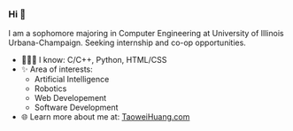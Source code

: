 ### Hi 👋

I am a sophomore majoring in Computer Engineering at University of Illinois Urbana-Champaign. Seeking internship and co-op opportunities.

- 🧑🏻‍💻 I know: C/C++, Python, HTML/CSS
- ✨ Area of interests:
  - Artificial Intelligence
  - Robotics
  - Web Developement
  - Software Development
- 🌐 Learn more about me at: <a href="http://taoweihuang.com" target="_blank">TaoweiHuang.com</a>
